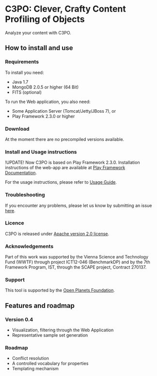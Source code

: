 # C3PO: Clever, Crafty Content Profiling of Objects

Analyze your content with C3PO.

## How to install and use

### Requirements

To install you need:

* Java 1.7
* MongoDB 2.0.5 or higher (64 Bit)
* FITS (optional)

To run the Web application, you also need:

* Some Application Server (Tomcat/Jetty/JBoss 7), or
* Play Framework 2.3.0 or higher

### Download

At the moment there are no precompiled versions available.

### Install and Usage instructions

!UPDATE! Now C3PO is based on Play Framework 2.3.0. Installation instructions of the web-app are available at [Play Framework Documentation](https://www.playframework.com/documentation/2.3.x/Production).

For the usage instructions, please refer to [Usage Guide](https://github.com/peshkira/c3po/wiki/Usage-Guide).

### Troubleshooting

If you encounter any problems, please let us know by submitting an issue [here](https://github.com/datascience/c3po/issues?state=open).

### Licence

C3PO is released under [Apache version 2.0 license](LICENSE.txt).

### Acknowledgements

Part of this work was supported by the Vienna Science and Technology Fund (WWTF) through project ICT12-046 (BenchmarkDP) and by the 7th Framework Program, IST, through the SCAPE project, Contract 270137.

### Support

This tool is supported by the [Open Planets Foundation](http://www.openplanetsfoundation.org). 

## Features and roadmap

### Version 0.4

* Visualization, filtering through the Web Application
* Representative sample set generation

### Roadmap

* Conflict resolution
* A controlled vocabulary for properties
* Templating mechanism 

